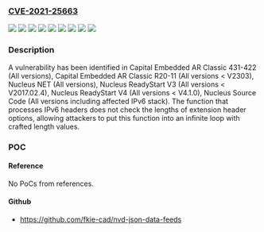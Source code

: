 ### [CVE-2021-25663](https://cve.mitre.org/cgi-bin/cvename.cgi?name=CVE-2021-25663)
![](https://img.shields.io/static/v1?label=Product&message=Capital%20Embedded%20AR%20Classic%20431-422&color=blue)
![](https://img.shields.io/static/v1?label=Product&message=Capital%20Embedded%20AR%20Classic%20R20-11&color=blue)
![](https://img.shields.io/static/v1?label=Product&message=Nucleus%20NET&color=blue)
![](https://img.shields.io/static/v1?label=Product&message=Nucleus%20ReadyStart%20V3&color=blue)
![](https://img.shields.io/static/v1?label=Product&message=Nucleus%20ReadyStart%20V4&color=blue)
![](https://img.shields.io/static/v1?label=Product&message=Nucleus%20Source%20Code&color=blue)
![](https://img.shields.io/static/v1?label=Version&message=0%20&color=brightgreen)
![](https://img.shields.io/static/v1?label=Version&message=All%20versions%20&color=brightgreen)
![](https://img.shields.io/static/v1?label=Vulnerability&message=CWE-835%3A%20Loop%20with%20Unreachable%20Exit%20Condition%20('Infinite%20Loop')&color=brightgreen)

### Description

A vulnerability has been identified in Capital Embedded AR Classic 431-422 (All versions), Capital Embedded AR Classic R20-11 (All versions < V2303), Nucleus NET (All versions), Nucleus ReadyStart V3 (All versions < V2017.02.4), Nucleus ReadyStart V4 (All versions < V4.1.0), Nucleus Source Code (All versions including affected IPv6 stack). The function that processes IPv6 headers does not check the lengths of extension header options, allowing attackers to put this function into an infinite loop with crafted length values.

### POC

#### Reference
No PoCs from references.

#### Github
- https://github.com/fkie-cad/nvd-json-data-feeds

